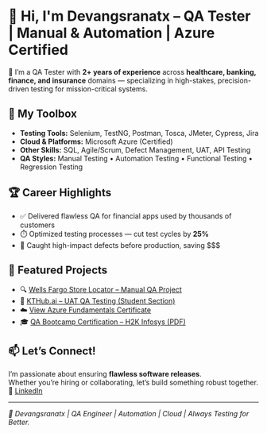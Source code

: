 # 👋 Hi, I'm Devangsranatx – QA Tester | Manual & Automation | Azure Certified

🚀 I’m a QA Tester with **2+ years of experience** across **healthcare, banking, finance, and insurance** domains — specializing in high-stakes, precision-driven testing for mission-critical systems.

## 🧰 My Toolbox
- **Testing Tools:** Selenium, TestNG, Postman, Tosca, JMeter, Cypress, Jira
- **Cloud & Platforms:** Microsoft Azure (Certified)
- **Other Skills:** SQL, Agile/Scrum, Defect Management, UAT, API Testing
- **QA Styles:** Manual Testing • Automation Testing • Functional Testing • Regression Testing

## 🏆 Career Highlights
- ✅ Delivered flawless QA for financial apps used by thousands of customers
- ⏱️ Optimized testing processes — cut test cycles by **25%**
- 🔎 Caught high-impact defects before production, saving $$$

## 📂 Featured Projects
- 🔍 [Wells Fargo Store Locator – Manual QA Project](https://github.com/devangsranatx/wellsfargo-store-locator-testing)
- 🧪 [KTHub.ai – UAT QA Testing (Student Section)](https://github.com/devangsranatx/kthubai-uat-student-testing)
- ☁️ [View Azure Fundamentals Certificate](https://github.com/devangsranatx/azure-certs)
- 🎓 [QA Bootcamp Certification – H2K Infosys (PDF)](https://github.com/devangsranatx/qa-certifications/blob/main/qa-bootcamp-certificate.pdf)

## 📫 Let’s Connect!
I’m passionate about ensuring **flawless software releases**.  
Whether you’re hiring or collaborating, let’s build something robust together.  
🔗 [LinkedIn](https://www.linkedin.com/in/devang-rana-5a06a632b?lipi=urn%3Ali%3Apage%3Ad_flagship3_profile_view_base_contact_details%3BuOeKWjsdSMmzvmbGH%2BKYKg%3D%3D)

---

*🧪 Devangsranatx | QA Engineer | Automation | Cloud | Always Testing for Better.*


